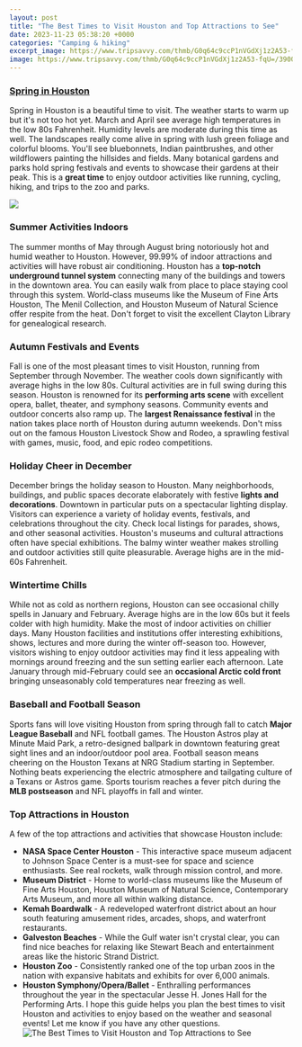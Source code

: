 ```yaml
---
layout: post
title: "The Best Times to Visit Houston and Top Attractions to See"
date: 2023-11-23 05:38:20 +0000
categories: "Camping & hiking"
excerpt_image: https://www.tripsavvy.com/thmb/G0q64c9ccP1nVGdXj1z2A53-fqU=/3900x2190/filters:fill(auto,1)/GettyImages-731859511-595ef0563df78c554d664403.jpg
image: https://www.tripsavvy.com/thmb/G0q64c9ccP1nVGdXj1z2A53-fqU=/3900x2190/filters:fill(auto,1)/GettyImages-731859511-595ef0563df78c554d664403.jpg
---
```


### [Spring in Houston](https://pagetimes.github.io/2024-01-09-uc678-uc5ec-ud589-uacbd-ud5d8/)
Spring in Houston is a beautiful time to visit. The weather starts to warm up but it's not too hot yet. March and April see average high temperatures in the low 80s Fahrenheit. Humidity levels are moderate during this time as well. The landscapes really come alive in spring with lush green foliage and colorful blooms. You'll see bluebonnets, Indian paintbrushes, and other wildflowers painting the hillsides and fields. Many botanical gardens and parks hold spring festivals and events to showcase their gardens at their peak. This is a **great time** to enjoy outdoor activities like running, cycling, hiking, and trips to the zoo and parks. 

![](https://thegetaway.mblycdn.com/tg/resized/2018/08/1340x800/GettyImages-803137870-1-1024x683.jpg)
### **Summer Activities Indoors** 
The summer months of May through August bring notoriously hot and humid weather to Houston. However, 99.99% of indoor attractions and activities will have robust air conditioning. Houston has a **top-notch underground tunnel system** connecting many of the buildings and towers in the downtown area. You can easily walk from place to place staying cool through this system. World-class museums like the Museum of Fine Arts Houston, The Menil Collection, and Houston Museum of Natural Science offer respite from the heat. Don't forget to visit the excellent Clayton Library for genealogical research.
### **Autumn Festivals and Events**
Fall is one of the most pleasant times to visit Houston, running from September through November. The weather cools down significantly with average highs in the low 80s. Cultural activities are in full swing during this season. Houston is renowned for its **performing arts scene** with excellent opera, ballet, theater, and symphony seasons. Community events and outdoor concerts also ramp up. The **largest Renaissance festival** in the nation takes place north of Houston during autumn weekends. Don't miss out on the famous Houston Livestock Show and Rodeo, a sprawling festival with games, music, food, and epic rodeo competitions. 
### **Holiday Cheer in December** 
December brings the holiday season to Houston. Many neighborhoods, buildings, and public spaces decorate elaborately with festive **lights and decorations**. Downtown in particular puts on a spectacular lighting display. Visitors can experience a variety of holiday events, festivals, and celebrations throughout the city. Check local listings for parades, shows, and other seasonal activities. Houston's museums and cultural attractions often have special exhibitions. The balmy winter weather makes strolling and outdoor activities still quite pleasurable. Average highs are in the mid-60s Fahrenheit.
### **Wintertime Chills**
While not as cold as northern regions, Houston can see occasional chilly spells in January and February. Average highs are in the low 60s but it feels colder with high humidity. Make the most of indoor activities on chillier days. Many Houston facilities and institutions offer interesting exhibitions, shows, lectures and more during the winter off-season too. However, visitors wishing to enjoy outdoor activities may find it less appealing with mornings around freezing and the sun setting earlier each afternoon. Late January through mid-February could see an **occasional Arctic cold front** bringing unseasonably cold temperatures near freezing as well.
### **Baseball and Football Season** 
Sports fans will love visiting Houston from spring through fall to catch **Major League Baseball** and NFL football games. The Houston Astros play at Minute Maid Park, a retro-designed ballpark in downtown featuring great sight lines and an indoor/outdoor pool area. Football season means cheering on the Houston Texans at NRG Stadium starting in September. Nothing beats experiencing the electric atmosphere and tailgating culture of a Texans or Astros game. Sports tourism reaches a fever pitch during the **MLB postseason** and NFL playoffs in fall and winter. 
### **Top Attractions in Houston**
A few of the top attractions and activities that showcase Houston include:
- **NASA Space Center Houston** - This interactive space museum adjacent to Johnson Space Center is a must-see for space and science enthusiasts. See real rockets, walk through mission control, and more.
- **Museum District** - Home to world-class museums like the Museum of Fine Arts Houston, Houston Museum of Natural Science, Contemporary Arts Museum, and more all within walking distance. 
- **Kemah Boardwalk** - A redeveloped waterfront district about an hour south featuring amusement rides, arcades, shops, and waterfront restaurants. 
- **Galveston Beaches** - While the Gulf water isn't crystal clear, you can find nice beaches for relaxing like Stewart Beach and entertainment areas like the historic Strand District.
- **Houston Zoo** - Consistently ranked one of the top urban zoos in the nation with expansive habitats and exhibits for over 6,000 animals.
- **Houston Symphony/Opera/Ballet** - Enthralling performances throughout the year in the spectacular Jesse H. Jones Hall for the Performing Arts.
I hope this guide helps you plan the best times to visit Houston and activities to enjoy based on the weather and seasonal events! Let me know if you have any other questions.
![The Best Times to Visit Houston and Top Attractions to See](https://www.tripsavvy.com/thmb/G0q64c9ccP1nVGdXj1z2A53-fqU=/3900x2190/filters:fill(auto,1)/GettyImages-731859511-595ef0563df78c554d664403.jpg)
